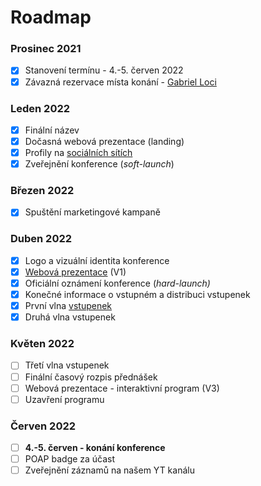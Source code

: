 # Roadmap

### Prosinec 2021

* [x] Stanovení termínu - 4.-5. červen 2022
* [x] Závazná rezervace místa konání - [Gabriel Loci](misto-konani/)

### Leden 2022

* [x] Finální název
* [x] Dočasná webová prezentace (landing)
* [x] Profily na [sociálních sítích](propagace/)
* [x] Zveřejnění konference (_soft-launch_)

### Březen 2022

* [x] Spuštění marketingové kampaně

### Duben 2022

* [x] Logo a vizuální identita konference
* [x] [Webová prezentace](propagace/webove-stranky.md) (V1)
* [x] Oficiální oznámení konference (_hard-launch)_
* [x] Konečné informace o vstupném a distribuci vstupenek
* [x] První vlna [vstupenek](navstevnici/vstupenky.md)
* [x] Druhá vlna vstupenek

### Květen 2022

* [ ] Třetí vlna vstupenek
* [ ] Finální časový rozpis přednášek
* [ ] Webová prezentace - interaktivní program (V3)
* [ ] Uzavření programu

### Červen 2022

* [ ] **4.-5. červen - konání konference**
* [ ] POAP badge za účast
* [ ] Zveřejnění záznamů na našem YT kanálu
